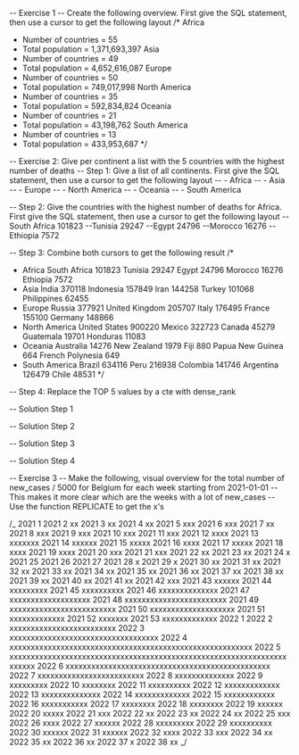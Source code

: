 -- Exercise 1
-- Create the following overview. First give the SQL statement, then use a cursor to get the following layout
/\*
Africa

- Number of countries = 55
- Total population = 1,371,693,397
  Asia
- Number of countries = 49
- Total population = 4,652,616,087
  Europe
- Number of countries = 50
- Total population = 749,017,998
  North America
- Number of countries = 35
- Total population = 592,834,824
  Oceania
- Number of countries = 21
- Total population = 43,198,762
  South America
- Number of countries = 13
- Total population = 433,953,687
  \*/

-- Exercise 2: Give per continent a list with the 5 countries with the highest number of deaths
-- Step 1: Give a list of all continents. First give the SQL statement, then use a cursor to get the following layout
-- - Africa
-- - Asia
-- - Europe
-- - North America
-- - Oceania
-- - South America

-- Step 2: Give the countries with the highest number of deaths for Africa. First give the SQL statement, then use a cursor to get the following layout
--South Africa 101823
--Tunisia 29247
--Egypt 24796
--Morocco 16276
--Ethiopia 7572

-- Step 3: Combine both cursors to get the following result
/\*

- Africa
  South Africa 101823
  Tunisia 29247
  Egypt 24796
  Morocco 16276
  Ethiopia 7572
- Asia
  India 370118
  Indonesia 157849
  Iran 144258
  Turkey 101068
  Philippines 62455
- Europe
  Russia 377921
  United Kingdom 205707
  Italy 176495
  France 155100
  Germany 148866
- North America
  United States 900220
  Mexico 322723
  Canada 45279
  Guatemala 19701
  Honduras 11083
- Oceania
  Australia 14276
  New Zealand 1979
  Fiji 880
  Papua New Guinea 664
  French Polynesia 649
- South America
  Brazil 634116
  Peru 216938
  Colombia 141746
  Argentina 126479
  Chile 48531
  \*/

-- Step 4: Replace the TOP 5 values by a cte with dense_rank

-- Solution Step 1

-- Solution Step 2

-- Solution Step 3

-- Solution Step 4

-- Exercise 3
-- Make the following, visual overview for the total number of new_cases / 5000 for Belgium for each week starting from 2021-01-01
-- This makes it more clear which are the weeks with a lot of new_cases
-- Use the function REPLICATE to get the x's

/_
2021 1
2021 2 xx
2021 3 xx
2021 4 xx
2021 5 xxx
2021 6 xxx
2021 7 xx
2021 8 xxx
2021 9 xxx
2021 10 xxx
2021 11 xxx
2021 12 xxxx
2021 13 xxxxxxx
2021 14 xxxxxx
2021 15 xxxxx
2021 16 xxxx
2021 17 xxxxx
2021 18 xxxx
2021 19 xxxx
2021 20 xxx
2021 21 xxx
2021 22 xx
2021 23 xx
2021 24 x
2021 25
2021 26
2021 27
2021 28 x
2021 29 x
2021 30 xx
2021 31 xx
2021 32 xx
2021 33 xx
2021 34 xx
2021 35 xx
2021 36 xx
2021 37 xx
2021 38 xx
2021 39 xx
2021 40 xx
2021 41 xx
2021 42 xxx
2021 43 xxxxxx
2021 44 xxxxxxxxx
2021 45 xxxxxxxxxx
2021 46 xxxxxxxxxxxxxx
2021 47 xxxxxxxxxxxxxxxxxxx
2021 48 xxxxxxxxxxxxxxxxxxxxxxxx
2021 49 xxxxxxxxxxxxxxxxxxxxxxxxx
2021 50 xxxxxxxxxxxxxxxxxxxx
2021 51 xxxxxxxxxxxxx
2021 52 xxxxxxx
2021 53 xxxxxxxxxxxxx
2022 1
2022 2 xxxxxxxxxxxxxxxxxxxxxxxxx
2022 3 xxxxxxxxxxxxxxxxxxxxxxxxxxxxxxxxxxx
2022 4 xxxxxxxxxxxxxxxxxxxxxxxxxxxxxxxxxxxxxxxxxxxxxxxxxxxxxxxxx
2022 5 xxxxxxxxxxxxxxxxxxxxxxxxxxxxxxxxxxxxxxxxxxxxxxxxxxxxxxxxxxxxxxxxxxxxxxx
2022 6 xxxxxxxxxxxxxxxxxxxxxxxxxxxxxxxxxxxxxxxxxxxxxxxx
2022 7 xxxxxxxxxxxxxxxxxxxxxxxxx
2022 8 xxxxxxxxxxxxxx
2022 9 xxxxxxxxx
2022 10 xxxxxxxx
2022 11 xxxxxxxxxx
2022 12 xxxxxxxxxxxxx
2022 13 xxxxxxxxxxxxxx
2022 14 xxxxxxxxxxxxx
2022 15 xxxxxxxxxxxx
2022 16 xxxxxxxxxxx
2022 17 xxxxxxxx
2022 18 xxxxxxxx
2022 19 xxxxxx
2022 20 xxxxx
2022 21 xxx
2022 22 xx
2022 23 xx
2022 24 xx
2022 25 xxx
2022 26 xxxx
2022 27 xxxxxx
2022 28 xxxxxxxxx
2022 29 xxxxxxxxxx
2022 30 xxxxxx
2022 31 xxxxxx
2022 32 xxxx
2022 33 xxx
2022 34 xx
2022 35 xx
2022 36 xx
2022 37 x
2022 38 xx
_/
